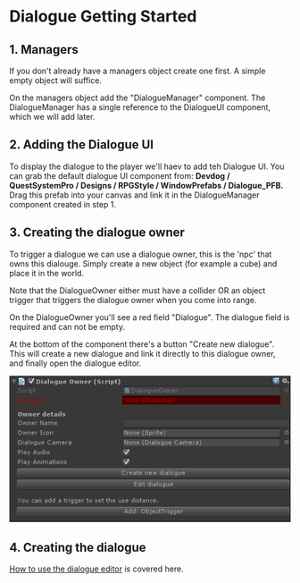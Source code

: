 # Dialogue Getting Started

## 1. Managers

If you don't already have a managers object create one first. A simple empty object will suffice.

On the managers object add the "DialogueManager" component. The DialogueManager has a single reference to the DialogueUI component, which we will add later.

## 2. Adding the Dialogue UI

To display the dialogue to the player we'll haev to add teh Dialogue UI. You can grab the default dialogue UI component from:  **Devdog / QuestSystemPro / Designs / RPGStyle / WindowPrefabs / Dialogue_PFB.** Drag this prefab into your canvas and link it in the DialogueManager component created in step 1.

## 3. Creating the dialogue owner

To trigger a dialogue we can use a dialogue owner, this is the 'npc' that owns this dialouge. Simply create a new object (for example a cube) and place it in the world.

Note that the DialogueOwner either must have a collider OR an object trigger that triggers the dialogue owner when you come into range.

On the DialogueOwner you'll see a red field "Dialogue". The dialogue field is required and can not be empty.

At the bottom of the component there's a button "Create new dialogue". This will create a new dialogue and link it directly to this dialogue owner, and finally open the dialogue editor.

![](Assets/DialogueOwner.png)

## 4. Creating the dialogue

[How to use the dialogue editor](DialogueEditor.md) is covered here.